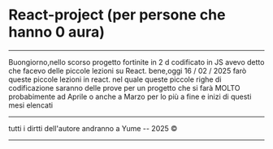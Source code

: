 # React-project (per persone che hanno 0 aura)

------------------------------------------------------------------------------

Buongiorno,nello scorso progetto fortinite in 2 d codificato in JS
avevo detto che facevo delle piccole lezioni su React.
bene,oggi 16 / 02 / 2025 farò queste piccole lezioni in react.
nel quale queste piccole righe di codificazione saranno delle prove
per un progetto che si farà MOLTO probabimente ad Aprile o anche
a Marzo per lo più a fine e inizi di questi mesi elencati

------------------------------------------------------------------------------

tutti i dirtti dell'autore andranno a Yume -- 2025 ©️

------------------------------------------------------------------------------


